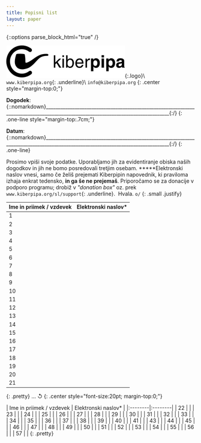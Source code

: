 ```yaml
---
title: Popisni list
layout: paper
---
```

{::options parse_block_html="true" /}

<div class="a4page">

![Kiberpipa](logo/kiberpipa-lezeci.svg){:.logo}\\
`www.kiberpipa.org`{: .underline}\\
`info@kiberpipa.org`
{: .center style="margin-top:0;"}

**Dogodek**:
{::nomarkdown}__________________________________________________________________________________________________________________________________{:/}
{: .one-line style="margin-top:.7cm;"}

**Datum**:
{::nomarkdown}__________________________________________________________________________________________________________________________________{:/}
{: .one-line}

Prosimo vpiši svoje podatke.
Uporabljamo jih za evidentiranje obiska naših dogodkov in jih
ne bomo posredovali tretjim osebam.
**\***Elektronski naslov vnesi, samo če želiš prejemati Kiberpipin napovednik,
ki praviloma izhaja enkrat tedensko, **in ga še ne prejemaš**.
Priporočamo se za donacije v podporo programu; drobiž v _"donation box"_
oz. prek `www.kiberpipa.org/sl/support`{: .underline}.&nbsp; Hvala. `o/`
{: .small .justify}

| Ime in priimek / vzdevek | Elektronski naslov* |
|:--------|:--------|
|  1 |  |
|  2 |  |
|  3 |  |
|  4 |  |
|  5 |  |
|  6 |  |
|  7 |  |
|  8 |  |
|  9 |  |
| 10 |  |
| 11 |  |
| 12 |  |
| 13 |  |
| 14 |  |
| 15 |  |
| 16 |  |
| 17 |  |
| 18 |  |
| 19 |  |
| 20 |  |
| 21 |  |
{: .pretty}
... ↺
{: .center style="font-size:20pt; margin-top:0;"}
</div>

<div class="a4page">
| Ime in priimek / vzdevek | Elektronski naslov* |
|:--------|:--------|
| 22 |  |
| 23 |  |
| 24 |  |
| 25 |  |
| 26 |  |
| 27 |  |
| 28 |  |
| 29 |  |
| 30 |  |
| 31 |  |
| 32 |  |
| 33 |  |
| 34 |  |
| 35 |  |
| 36 |  |
| 37 |  |
| 38 |  |
| 39 |  |
| 40 |  |
| 41 |  |
| 43 |  |
| 44 |  |
| 45 |  |
| 46 |  |
| 47 |  |
| 48 |  |
| 49 |  |
| 50 |  |
| 51 |  |
| 52 |  |
| 53 |  |
| 54 |  |
| 55 |  |
| 56 |  |
| 57 |  |
{: .pretty}
</div>
